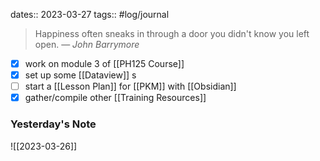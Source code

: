 dates:: 2023-03-27
tags:: #log/journal 

> Happiness often sneaks in through a door you didn't know you left open.
> — <cite>John Barrymore</cite>


- [x] work on module 3 of [[PH125 Course]]
- [x] set up some [[Dataview]] s
- [ ] start a [[Lesson Plan]] for [[PKM]] with [[Obsidian]]
- [x] gather/compile other [[Training Resources]]

### Yesterday's Note

![[2023-03-26]]